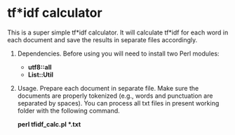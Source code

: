 # tf\*idf calculator

This is a super simple tf\*idf calculator. It will calculate tf\*idf for each word in each document and save the results in separate files accordingly.

1. Dependencies. Before using you will need to install two Perl modules:
   - **utf8::all**
   - **List::Util**

2. Usage. Prepare each document in separate file. Make sure the documents are properly tokenized (e.g., words and punctuation are separated by spaces). You can process all txt files in present working folder with the following command. 

   **perl tfidf_calc.pl \*.txt**
